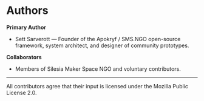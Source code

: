 # Authors

**Primary Author**
- Sett Sarverott — Founder of the Apokryf / SMS.NGO open-source framework, system architect, and designer of community prototypes.

**Collaborators**
- Members of Silesia Maker Space NGO and voluntary contributors.

---

All contributors agree that their input is licensed under the Mozilla Public License 2.0.
